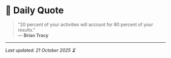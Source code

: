# 📜 Daily Quote

> "20 percent of your activities will account for 80 percent of your results."  
> — **Brian Tracy**

---

_Last updated: 21 October 2025 ⏳_
